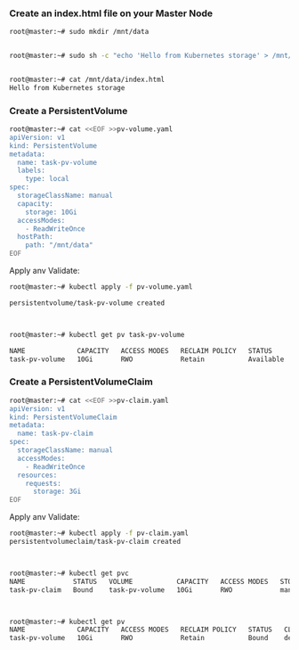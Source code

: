 ### Create an index.html file on your Master Node

```bash
root@master:~# sudo mkdir /mnt/data


root@master:~# sudo sh -c "echo 'Hello from Kubernetes storage' > /mnt/data/index.html"


root@master:~# cat /mnt/data/index.html
Hello from Kubernetes storage

```



### Create a PersistentVolume

```bash
root@master:~# cat <<EOF >>pv-volume.yaml
apiVersion: v1
kind: PersistentVolume
metadata:
  name: task-pv-volume
  labels:
    type: local
spec:
  storageClassName: manual
  capacity:
    storage: 10Gi
  accessModes:
    - ReadWriteOnce
  hostPath:
    path: "/mnt/data"
EOF
```

Apply anv Validate:

```bash
root@master:~# kubectl apply -f pv-volume.yaml

persistentvolume/task-pv-volume created



root@master:~# kubectl get pv task-pv-volume

NAME             CAPACITY   ACCESS MODES   RECLAIM POLICY   STATUS      CLAIM   STORAGECLASS   REASON   AGE
task-pv-volume   10Gi       RWO            Retain           Available           manual                  10s
```


### Create a PersistentVolumeClaim 

```bash
root@master:~# cat <<EOF >>pv-claim.yaml
apiVersion: v1
kind: PersistentVolumeClaim
metadata:
  name: task-pv-claim
spec:
  storageClassName: manual
  accessModes:
    - ReadWriteOnce
  resources:
    requests:
      storage: 3Gi
EOF
```


Apply anv Validate:

```bash
root@master:~# kubectl apply -f pv-claim.yaml 
persistentvolumeclaim/task-pv-claim created



root@master:~# kubectl get pvc
NAME            STATUS   VOLUME           CAPACITY   ACCESS MODES   STORAGECLASS   AGE
task-pv-claim   Bound    task-pv-volume   10Gi       RWO            manual         8s



root@master:~# kubectl get pv
NAME             CAPACITY   ACCESS MODES   RECLAIM POLICY   STATUS   CLAIM                   STORAGECLASS   REASON   AGE
task-pv-volume   10Gi       RWO            Retain           Bound    default/task-pv-claim   manual                  2m58s
```



```bash

```



```bash

```



```bash

```



```bash

```



```bash

```



```bash

```



```bash

```



```bash

```



```bash

```



```bash

```



```bash

```



```bash

```



```bash

```



```bash

```



```bash

```



```bash

```



```bash

```



```bash

```



```bash

```



```bash

```



```bash

```



```bash

```



```bash

```



```bash

```



```bash

```



```bash

```



```bash

```



```bash

```



```bash

```



```bash

```



```bash

```



```bash

```



```bash

```



```bash

```



```bash

```



```bash

```



```bash

```



```bash

```



```bash

```



```bash

```



```bash

```



```bash

```



```bash

```



```bash

```



```bash

```



```bash

```



```bash

```



```bash

```



